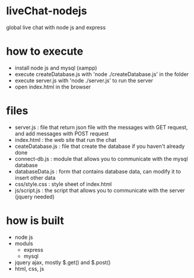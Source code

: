 # liveChat-nodejs
global live chat with node js and express

# how to execute
  - install node js and mysql (xampp)
  - execute createDatabase.js with 'node ./createDatabase.js' in the folder
  - execute server.js with 'node ./server.js' to run the server
  - open index.html in the browser
 
# files
  - server.js : file that return json file with the messages with GET request, and add messages with POST request
  - index.html : the web site that run the chat
  - ceateDatabase.js : file that create the database if you haven't already done
  - connect-db.js : module that allows you to communicate with the mysql database
  - databaseData.js : form that contains database data, can modify it to insert other data
  - css/style.css : style sheet of index.html
  - js/script.js : the script that allows you to communicate with the server (jquery needed)
 
# how is built
  - node js
  - moduls
    - express
    - mysql
  - jquery ajax, mostly $.get() and $.post()
  - html, css, js

